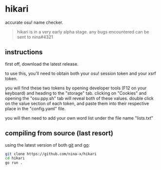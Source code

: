 # hikari
accurate osu! name checker. 

> hikari is in a very early alpha stage. any bugs encountered can be sent to nina#4321

## instructions
first off, download the latest release.

to use this, you'll need to obtain both your osu! session token and your xsrf token.

you will find these two tokens by opening developer tools (F12 on your keyboard) and heading to the "storage" tab.
clicking on "Cookies" and opening the "osu.ppy.sh" tab will reveal both of these values. double click on the value section of each token, and paste them into their respective place in the "config.yaml" file.

you will then need to add your own word list under the file name "lists.txt"

## compiling from source (last resort)
using the latest version of both [git](https://git-scm.com/) and [go](https://golang.org/dl/):
```sh
git clone https://github.com/nina-x/hikari
cd hikari
go run .

```
